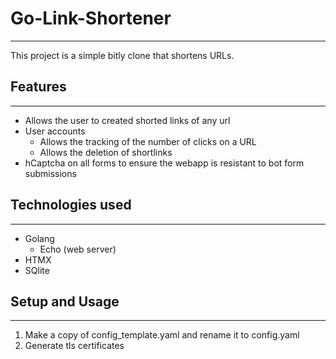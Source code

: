 # Go-Link-Shortener
---
This project is a simple bitly clone that shortens URLs. 

## Features
---
* Allows the user to created shorted links of any url
* User accounts
    - Allows the tracking of the number of clicks on a URL
    - Allows the deletion of shortlinks
* hCaptcha on all forms to ensure the webapp is resistant to bot form submissions

## Technologies used
---
* Golang
    - Echo (web server)
* HTMX
* SQlite

## Setup and Usage 
---
1. Make a copy of config_template.yaml and rename it to config.yaml
2. Generate tls certificates 
